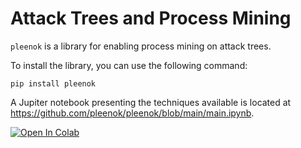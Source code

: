 # Attack Trees and Process Mining

`pleenok` is a library for enabling process mining on attack trees.

To install the library, you can use the following command:

```
pip install pleenok
```

A Jupiter notebook presenting the techniques available is located at https://github.com/pleenok/pleenok/blob/main/main.ipynb.

<a href="https://colab.research.google.com/github/pleenok/pleenok/blob/main/main.ipynb" target="_blank">
<img alt="Open In Colab" src="https://colab.research.google.com/assets/colab-badge.svg" />
</a>